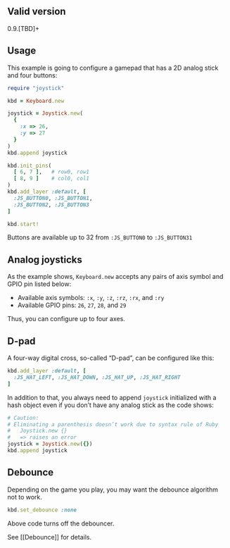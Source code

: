 ## Valid version

0.9.[TBD]+

## Usage

This example is going to configure a gamepad that has a 2D analog stick and four buttons:

```ruby
require "joystick"

kbd = Keyboard.new

joystick = Joystick.new(
  {
    :x => 26,
    :y => 27
  }
)
kbd.append joystick

kbd.init_pins(
  [ 6, 7 ],   # row0, row1
  [ 8, 9 ]    # col0, col1
)
kbd.add_layer :default, [
  :JS_BUTTON0, :JS_BUTTON1,
  :JS_BUTTON2, :JS_BUTTON3
]

kbd.start!
```

Buttons are available up to 32 from `:JS_BUTTON0` to `:JS_BUTTON31`

## Analog joysticks

As the example shows, `Keyboard.new` accepts any pairs of axis symbol and GPIO pin listed below:

 - Available axis symbols: `:x`, `:y`, `:z`, `:rz`, `:rx`, and `:ry`
 - Available GPIO pins: `26`, `27`, `28`, and `29`
  
Thus, you can configure up to four axes.

## D-pad

A four-way digital cross, so-called “D-pad”, can be configured like this:

```ruby
kbd.add_layer :default, [
  :JS_HAT_LEFT, :JS_HAT_DOWN, :JS_HAT_UP, :JS_HAT_RIGHT
]
```

In addition to that, you always need to append `joystick` initialized with a hash object even if you don’t have any analog stick as the code shows:

```ruby
# Caution:
# Eliminating a parenthesis doesn’t work due to syntax rule of Ruby
#   Joystick.new {}
#   => raises an error
joystick = Joystick.new({})
kbd.append joystick
```

## Debounce

Depending on the game you play, you may want the debounce algorithm not to work.

```ruby
kbd.set_debounce :none
```

Above code turns off the debouncer.

See [[Debounce]] for details.
